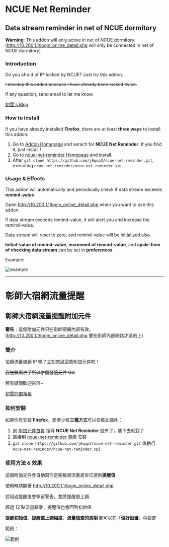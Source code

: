 # NCUE Net Reminder
## Data stream reminder in net of NCUE dormitory

**Warning**: This addon will only active in net of NCUE dormitory.(http://10.200.1.1/login_online_detail.php will only be connected in net of NCUE dormitory)

### Introduction
Do you afraid of IP-locked by NCUE? Just try this addon.

~~I develop this addon because I have already been locked twice.~~


If any question, send email to let me know.

[初雪's Blog](https://j6qup3.github.io/)

### How to Install
If you have already installed **Firefox**, there are at least **three ways** to install this addon:
1. Go to [Addon Homepage](https://addons.mozilla.org/zh-TW/firefox/extensions/) and serach for **NCUE Net Reminder**. If you find it, just install !
2. Go to [ncue-net-reminder Homepage](https://addons.mozilla.org/zh-tw/firefox/addon/ncue-net-reminder/?src=search) and install.
3. After `git clone https://github.com/j6qup3/ncue-net-reminder.git`, executing `ncue-net-reminder/ncue-net-reminder.xpi`.

### Usage & Effects

This addon will automatically and periodically check if data stream exceeds **remind-value**.

Open http://10.200.1.1/login_online_detail.php when you want to use this addon.

If data stream exceeds remind-value, it will alert you and increase the remind-value.

Data stream will reset to zero, and remind-value will be initialized also.

**Initial-value of remind-value**, **increment of remind-value**, and **cycle-time of checking data stream** can be set in **preferences**.


Example:

![example](https://addons.cdn.mozilla.net/user-media/previews/full/178/178344.png?modified=1473724821)

- - -

# 彰師大宿網流量提醒
## 彰師大宿網流量提醒附加元件

**警告**：這個附加元件只在彰師宿網內部有效。(http://10.200.1.1/login_online_detail.php 要在彰師內部網路才連的上)

### 簡介
怕爆流量被鎖 IP 嗎？立刻來試這款附加元件吧！

~~我被鎖兩次了所以才開發這元件 QQ~~


若有疑問歡迎來信~

[初雪的部落格](https://j6qup3.github.io/)

### 如何安裝
如果你有安裝 **Firefox**，那至少有**三種方式**可以安裝此插件：
1. 到 [附加元件首頁](https://addons.mozilla.org/zh-TW/firefox/extensions/) 搜尋 **NCUE Net Reminder** 就有了，裝下去就對了
2. 直接到 [ncue-net-reminder 頁面](https://addons.mozilla.org/zh-tw/firefox/addon/ncue-net-reminder/?src=search) 安裝
3. `git clone https://github.com/j6qup3/ncue-net-reminder.git` 後執行 `ncue-net-reminder/ncue-net-reminder.xpi`

### 使用方法 & 效果

這個附加元件會自動幫你定期檢測流量是否已達到**提醒值**

使用時請開著 http://10.200.1.1/login_online_detail.php

若超過提醒值會彈窗警告，並將提醒值上調

超過 12 點流量歸零，提醒值也會回到初始值

**提醒初始值**、**提醒值上調幅度**、**流量檢查的周期** 都可以在「**偏好設置**」中設定


範例：

![範例](https://addons.cdn.mozilla.net/user-media/previews/full/178/178344.png?modified=1473724821)